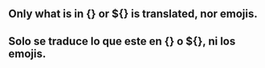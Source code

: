 ## Only what is in {} or ${} is translated, nor emojis.

## Solo se traduce lo que este en {} o ${}, ni los emojis.
